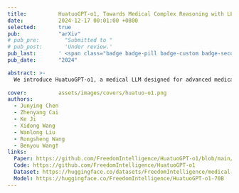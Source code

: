 ```yaml
---
title:          HuatuoGPT-o1, Towards Medical Complex Reasoning with LLMs
date:           2024-12-17 00:01:00 +0800
selected:       true
pub:            "arXiv"
# pub_pre:        "Submitted to "
# pub_post:       'Under review.'
pub_last:       ' <span class="badge badge-pill badge-custom badge-secondary">Conference</span>'
pub_date:       "2024"

abstract: >-
  We introduce HuatuoGPT-o1, a medical LLM designed for advanced medical reasoning. It identifies mistakes, explores alternative strategies, and refines its answers by leveraging a specialized medical verifier. The model enhances reasoning through two key approaches: guiding complex reasoning trajectories for fine-tuning with the verifier and applying reinforcement learning (PPO) with verifier-based rewards to further improve reasoning.
  
cover:          assets/images/covers/huatuo-o1.png
authors:
  - Junying Chen
  - Zhenyang Cai
  - Ke Ji
  - Xidong Wang
  - Wanlong Liu
  - Rongsheng Wang
  - Benyou Wang†
links:
  Paper: https://github.com/FreedomIntelligence/HuatuoGPT-o1/blob/main/assets/paper.pdf
  Code: https://github.com/FreedomIntelligence/HuatuoGPT-o1
  Dataset: https://huggingface.co/datasets/FreedomIntelligence/medical-o1-reasoning-SFT
  Model: https://huggingface.co/FreedomIntelligence/HuatuoGPT-o1-70B
---
```

